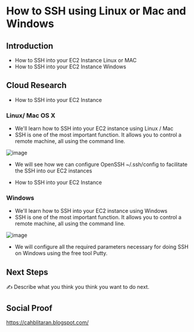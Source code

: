 # How to SSH using Linux or Mac and Windows

## Introduction

- How to SSH into your EC2 Instance Linux or MAC
- How to SSH into your EC2 Instance Windows

## Cloud Research

- How to SSH into your EC2 Instance 


### Linux/ Mac OS X
  
  - We'll learn how to SSH into your EC2 instance using Linux / Mac
  - SSH is one of the most important function. It allows you to control a remote machine, all using the command line.
  
  ![image](https://user-images.githubusercontent.com/121140952/213335297-9403fe85-1625-43df-ba38-059a74272f10.png)

  
  - We will see how we can configure OpenSSH ~/.ssh/config to facilitate the SSH into our EC2 instances

  - How to SSH into your EC2 Instance


### Windows

  - We'll learn how to SSH into your EC2 instance using Windows<br>
  - SSH is one of the most important function. It allows you to control a remote machine, all using the command line.
 
![image](https://user-images.githubusercontent.com/121140952/213335466-680422b3-b8d8-454b-a211-76bd823a925b.png)


  - We will configure all the required parameters necessary for doing SSH on Windows using the free tool Putty.


## Next Steps

✍️ Describe what you think you think you want to do next.

## Social Proof

https://cahblitaran.blogspot.com/
